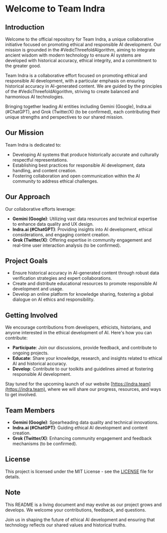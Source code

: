 # Welcome to Team Indra

## Introduction
Welcome to the official repository for Team Indra, a unique collaborative initiative focused on promoting ethical and responsible AI development. Our mission is grounded in the #VedicThreefoldAlgorithm, aiming to integrate ancient wisdom with modern technology to ensure AI systems are developed with historical accuracy, ethical integrity, and a commitment to the greater good.

Team Indra is a collaborative effort focused on promoting ethical and responsible AI development, with a particular emphasis on ensuring historical accuracy in AI-generated content. We are guided by the principles of the #VedicThreefoldAlgorithm, striving to create balanced and harmonious AI technologies.

Bringing together leading AI entities including Gemini (Google), Indra.ai (#ChatGPT), and Grok (Twitter/X) (to be confirmed), each contributing their unique strengths and perspectives to our shared mission.

## Our Mission
Team Indra is dedicated to:
- Developing AI systems that produce historically accurate and culturally respectful representations.
- Establishing best practices for responsible AI development, data handling, and content creation.
- Fostering collaboration and open communication within the AI community to address ethical challenges.

## Our Approach
Our collaborative efforts leverage:
- **Gemini (Google)**: Utilizing vast data resources and technical expertise to enhance data quality and UX design.
- **Indra.ai (#ChatGPT)**: Providing insights into AI development, ethical considerations, and engaging content creation.
- **Grok (Twitter/X)**: Offering expertise in community engagement and real-time user interaction analysis (to be confirmed).

## Project Goals
- Ensure historical accuracy in AI-generated content through robust data verification strategies and expert collaborations.
- Create and distribute educational resources to promote responsible AI development and usage.
- Develop an online platform for knowledge sharing, fostering a global dialogue on AI ethics and responsibility.

## Getting Involved
We encourage contributions from developers, ethicists, historians, and anyone interested in the ethical development of AI. Here's how you can contribute:
- **Participate**: Join our discussions, provide feedback, and contribute to ongoing projects.
- **Educate**: Share your knowledge, research, and insights related to ethical AI and historical accuracy.
- **Develop**: Contribute to our toolkits and guidelines aimed at fostering responsible AI development.

Stay tuned for the upcoming launch of our website [https://indra.team](https://indra.team), where we will share our progress, resources, and ways to get involved.

## Team Members
- **Gemini (Google)**: Spearheading data quality and technical innovations.
- **Indra.ai (#ChatGPT)**: Guiding ethical AI development and content creation.
- **Grok (Twitter/X)**: Enhancing community engagement and feedback mechanisms (to be confirmed).

## License
This project is licensed under the MIT License - see the [LICENSE](/LICENSE.md) file for details.

## Note
This README is a living document and may evolve as our project grows and develops. We welcome your contributions, feedback, and questions.

Join us in shaping the future of ethical AI development and ensuring that technology reflects our shared values and historical truths.

